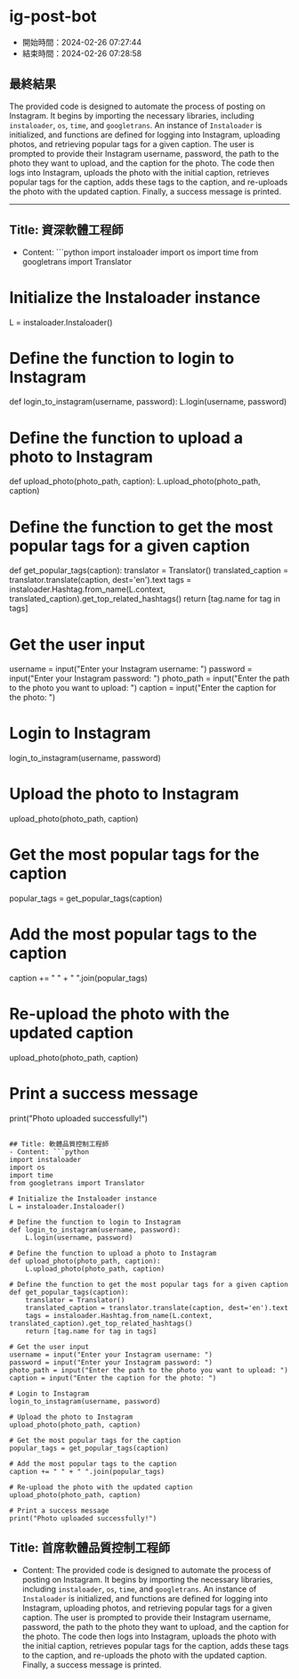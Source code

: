 
# ig-post-bot
- 開始時間：2024-02-26 07:27:44
- 結束時間：2024-02-26 07:28:58

## 最終結果
The provided code is designed to automate the process of posting on Instagram. It begins by importing the necessary libraries, including `instaloader`, `os`, `time`, and `googletrans`. An instance of `Instaloader` is initialized, and functions are defined for logging into Instagram, uploading photos, and retrieving popular tags for a given caption. The user is prompted to provide their Instagram username, password, the path to the photo they want to upload, and the caption for the photo. The code then logs into Instagram, uploads the photo with the initial caption, retrieves popular tags for the caption, adds these tags to the caption, and re-uploads the photo with the updated caption. Finally, a success message is printed.

--------------------------

## Title: 資深軟體工程師
- Content: ```python
import instaloader
import os
import time
from googletrans import Translator

# Initialize the Instaloader instance
L = instaloader.Instaloader()

# Define the function to login to Instagram
def login_to_instagram(username, password):
    L.login(username, password)

# Define the function to upload a photo to Instagram
def upload_photo(photo_path, caption):
    L.upload_photo(photo_path, caption)

# Define the function to get the most popular tags for a given caption
def get_popular_tags(caption):
    translator = Translator()
    translated_caption = translator.translate(caption, dest='en').text
    tags = instaloader.Hashtag.from_name(L.context, translated_caption).get_top_related_hashtags()
    return [tag.name for tag in tags]

# Get the user input
username = input("Enter your Instagram username: ")
password = input("Enter your Instagram password: ")
photo_path = input("Enter the path to the photo you want to upload: ")
caption = input("Enter the caption for the photo: ")

# Login to Instagram
login_to_instagram(username, password)

# Upload the photo to Instagram
upload_photo(photo_path, caption)

# Get the most popular tags for the caption
popular_tags = get_popular_tags(caption)

# Add the most popular tags to the caption
caption += " " + " ".join(popular_tags)

# Re-upload the photo with the updated caption
upload_photo(photo_path, caption)

# Print a success message
print("Photo uploaded successfully!")
```

## Title: 軟體品質控制工程師
- Content: ```python
import instaloader
import os
import time
from googletrans import Translator

# Initialize the Instaloader instance
L = instaloader.Instaloader()

# Define the function to login to Instagram
def login_to_instagram(username, password):
    L.login(username, password)

# Define the function to upload a photo to Instagram
def upload_photo(photo_path, caption):
    L.upload_photo(photo_path, caption)

# Define the function to get the most popular tags for a given caption
def get_popular_tags(caption):
    translator = Translator()
    translated_caption = translator.translate(caption, dest='en').text
    tags = instaloader.Hashtag.from_name(L.context, translated_caption).get_top_related_hashtags()
    return [tag.name for tag in tags]

# Get the user input
username = input("Enter your Instagram username: ")
password = input("Enter your Instagram password: ")
photo_path = input("Enter the path to the photo you want to upload: ")
caption = input("Enter the caption for the photo: ")

# Login to Instagram
login_to_instagram(username, password)

# Upload the photo to Instagram
upload_photo(photo_path, caption)

# Get the most popular tags for the caption
popular_tags = get_popular_tags(caption)

# Add the most popular tags to the caption
caption += " " + " ".join(popular_tags)

# Re-upload the photo with the updated caption
upload_photo(photo_path, caption)

# Print a success message
print("Photo uploaded successfully!")
```

## Title: 首席軟體品質控制工程師
- Content: The provided code is designed to automate the process of posting on Instagram. It begins by importing the necessary libraries, including `instaloader`, `os`, `time`, and `googletrans`. An instance of `Instaloader` is initialized, and functions are defined for logging into Instagram, uploading photos, and retrieving popular tags for a given caption. The user is prompted to provide their Instagram username, password, the path to the photo they want to upload, and the caption for the photo. The code then logs into Instagram, uploads the photo with the initial caption, retrieves popular tags for the caption, adds these tags to the caption, and re-uploads the photo with the updated caption. Finally, a success message is printed.

